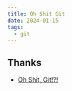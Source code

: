 ```yaml
---
title: Oh Shit Git
date: 2024-01-15
tags:
  - git
---
```




## Thanks

- [Oh Shit, Git!?!](https://ohshitgit.com/)
